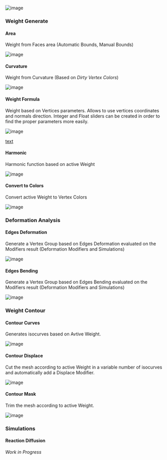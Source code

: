 ![image](http://alessandrozomparelli.com/tissue/Tissue%20Tools%20-%20Weight%20Paint.jpg)

### Weight Generate

#### Area
Weight from Faces area (Automatic Bounds, Manual Bounds)

![image](http://alessandrozomparelli.com/tissue/Weight%20-%20Area.jpg)

#### Curvature
Weight from Curvature (Based on *Dirty Vertex Colors*)

![image](http://alessandrozomparelli.com/tissue/Weight%20-%20Curvature.jpg)

#### Weight Formula
Weight based on Vertices parameters.
Allows to use vertices coordinates and normals direction. Integer and Float sliders can be created in order to find the proper parameters more easily.

![image](http://alessandrozomparelli.com/tissue/Weight%20-%20Formula.jpg)

[text](https://docs.scipy.org/doc/numpy-1.13.0/reference/routines.math.html)

#### Harmonic
Harmonic function based on active Weight

![image](http://alessandrozomparelli.com/tissue/Weight%20-%20Harmonic.jpg)

#### Convert to Colors
Convert active Weight to Vertex Colors

![image](http://alessandrozomparelli.com/tissue/Weight%20-%20Colors.jpg)

### Deformation Analysis

#### Edges Deformation
Generate a Vertex Group based on Edges Deformation evaluated on the Modifiers result (Deformation Modifiers and Simulations)

![image](http://alessandrozomparelli.com/tissue/Weight%20-%20Edges%20Deformation.jpg)

#### Edges Bending
Generate a Vertex Group based on Edges Bending evaluated on the Modifiers result (Deformation Modifiers and Simulations)

![image](http://alessandrozomparelli.com/tissue/Weight%20-%20Edges%20Bending.jpg)

### Weight Contour

#### Contour Curves
Generates isocurves based on Avtive Weight.

![image](http://alessandrozomparelli.com/tissue/Contour%20-%20Curves.jpg)

#### Contour Displace
Cut the mesh according to active Weight in a variable number of isocurves and automatically add a Displace Modifier.

![image](http://alessandrozomparelli.com/tissue/Contour%20-%20Displace.jpg)

#### Contour Mask
Trim the mesh according to active Weight. 

![image](http://alessandrozomparelli.com/tissue/Contour%20-%20Mask.jpg)

### Simulations

#### Reaction Diffusion
*Work in Progress* 